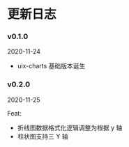# 更新日志

### v0.1.0

2020-11-24

- uix-charts 基础版本诞生

### v0.2.0

2020-11-25

Feat:

- 折线图数据格式化逻辑调整为根据 y 轴
- 柱状图支持三 Y 轴
